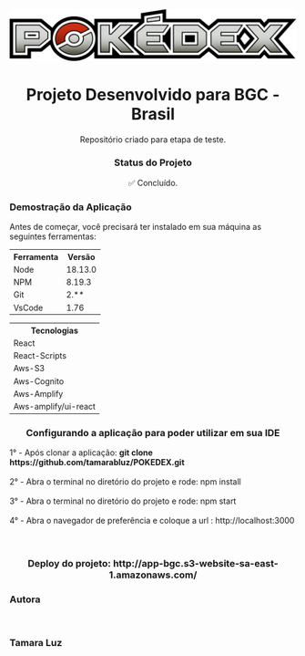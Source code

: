 
![alt text](https://github.com/tamarabluz/POKEDEX/blob/main/src/assets/pokedexlogo.png)

<h1 align="center">Projeto Desenvolvido para BGC - Brasil</h1>
<p align="center">Repositório criado para etapa de teste.</p>

<h3 align="center">Status do Projeto</h3>
<p align="center"> ✅ Concluído. </p>

<h3>Demostração da Aplicação</h3>
<p>Antes de começar, você precisará ter instalado em sua máquina as seguintes ferramentas:</p>
<table>
<tr>
	<th>Ferramenta</th>
	<th>Versão</th>
</tr>
<tr>
	<td>Node</td>
	<td>18.13.0</td>
</tr>
<tr>
	<td>NPM</td>
	<td>8.19.3</td>
</tr>
<tr>
	<td>Git</td>
	<td>2.**</td>
</tr>
<tr>
	<td>VsCode</td>
	<td>1.76</td>
</tr>

<table>
<tr>
	<th>Tecnologias</th>
</tr>
<tr>
	<td>React</td>
</tr>
<tr>
	<td>React-Scripts</td>
</tr>
<tr>
	<td>Aws-S3</td>
</tr>
<tr>
	<td>Aws-Cognito</td>
</tr>
<tr>
	<td>Aws-Amplify</td>
</tr>
<tr>
	<td>Aws-amplify/ui-react</td>
</tr>
</table>

<h3 align="center" >Configurando a aplicação para poder utilizar em sua IDE</h3>
1° - Após clonar a aplicação: <b>git clone https://github.com/tamarabluz/POKEDEX.git</b>
<br>
<br>2° - Abra o terminal no diretório do projeto e rode: npm install
<br>
<br>3° - Abra o terminal no diretório do projeto e rode: npm start
<br>
<br>4° - Abra o navegador de preferência e coloque a url : http://localhost:3000
<br>
<br>
<br>
<h3 align="center" >Deploy do projeto: http://app-bgc.s3-website-sa-east-1.amazonaws.com/</h3>


<h3>Autora</h3>


 <img style="border-radius: 50%;" src="https://avatars.githubusercontent.com/u/97554143?v=4" width="100px;" alt=""/>
 
 <h3>Tamara Luz</h3>
